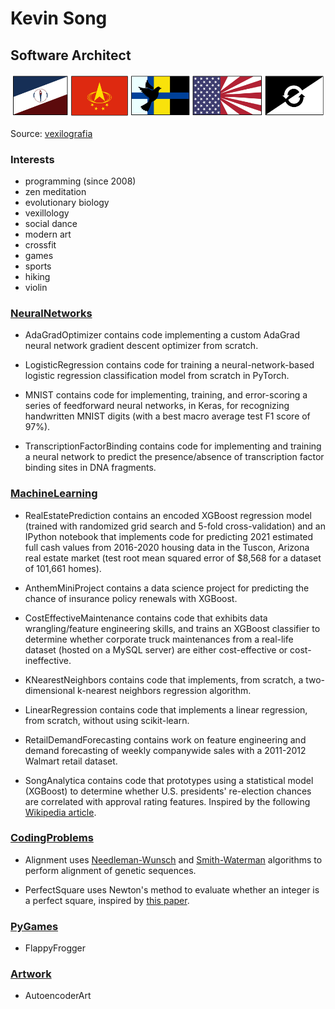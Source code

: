 # Kevin Song

## Software Architect

![Banner Flags](banner_flags_redux.png)

Source: [vexilografia](https://www.deviantart.com/vexilografia)

### Interests

- programming (since 2008)
- zen meditation
- evolutionary biology
- vexillology
- social dance
- modern art
- crossfit
- games
- sports
- hiking
- violin

### [NeuralNetworks](https://github.com/kevinmsong/NeuralNetworks)

- AdaGradOptimizer contains code implementing a custom AdaGrad neural network gradient descent optimizer from scratch.

- LogisticRegression contains code for training a neural-network-based logistic regression classification model from scratch in PyTorch.

- MNIST contains code for implementing, training, and error-scoring a series of feedforward neural networks, in Keras, for recognizing handwritten MNIST digits (with a best macro average test F1 score of 97%).

- TranscriptionFactorBinding contains code for implementing and training a neural network to predict the presence/absence of transcription factor binding sites in DNA fragments.

### [MachineLearning](https://github.com/kevinmsong/MachineLearning)

- RealEstatePrediction contains an encoded XGBoost regression model (trained with randomized grid search and 5-fold cross-validation) and an IPython notebook that implements code for predicting 2021 estimated full cash values from 2016-2020 housing data in the Tuscon, Arizona real estate market (test root mean squared error of $8,568 for a dataset of 101,661 homes).

- AnthemMiniProject contains a data science project for predicting the chance of insurance policy renewals with XGBoost.

- CostEffectiveMaintenance contains code that exhibits data wrangling/feature engineering skills, and trains an XGBoost classifier to determine whether corporate truck maintenances from a real-life dataset (hosted on a MySQL server) are either cost-effective or cost-ineffective.

- KNearestNeighbors contains code that implements, from scratch, a two-dimensional k-nearest neighbors regression algorithm.

- LinearRegression contains code that implements a linear regression, from scratch, without using scikit-learn.

- RetailDemandForecasting contains work on feature engineering and demand forecasting of weekly companywide sales with a 2011-2012 Walmart retail dataset.

- SongAnalytica contains code that prototypes using a statistical model (XGBoost) to determine whether U.S. presidents' re-election chances are correlated with approval rating features. Inspired by the following [Wikipedia article](https://en.wikipedia.org/wiki/United_States_presidential_approval_rating).

### [CodingProblems](https://github.com/kevinmsong/CodingProblems)

- Alignment uses [Needleman-Wunsch](https://en.wikipedia.org/wiki/Needleman%E2%80%93Wunsch_algorithm) and [Smith-Waterman](https://en.wikipedia.org/wiki/Smith%E2%80%93Waterman_algorithm) algorithms to perform alignment of genetic sequences.

- PerfectSquare uses Newton's method to evaluate whether an integer is a perfect square, inspired by [this paper](https://math.mit.edu/~stevenj/18.335/newton-sqrt.pdf).

### [PyGames](https://github.com/kevinmsong/PyGames)

- FlappyFrogger

### [Artwork](https://github.com/kevinmsong/Artwork)

- AutoencoderArt
